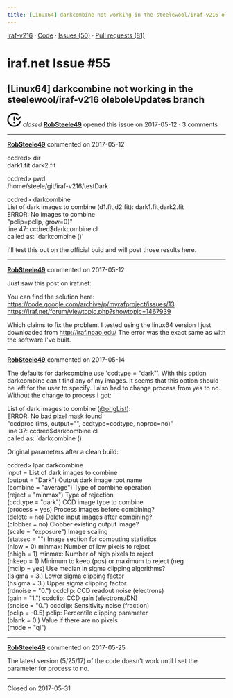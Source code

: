 ```yaml
---
title: [Linux64] darkcombine not working in the steelewool/iraf-v216 oleboleUpdates branch #55
---
```


[iraf-v216](/iraf-v216) · [Code](https://github.com/iraf-community/iraf/tree/iraf-v216) · [Issues (50)](/iraf-v216/issues) · [Pull requests (81)](/iraf-v216/issues/pulls)

# iraf.net Issue #55
## [Linux64] darkcombine not working in the steelewool/iraf-v216 oleboleUpdates branch
![closed](issue-closed.svg) *closed* **[RobSteele49](https://github.com/RobSteele49)** opened this issue on 2017-05-12 · 3 comments

- - - -

**[RobSteele49](https://github.com/RobSteele49)** commented on 2017-05-12

ccdred> dir  
dark1.fit  dark2.fit    
  
ccdred> pwd  
/home/steele/git/iraf-v216/testDark  
  
ccdred> darkcombine  
List of dark images to combine (d1.fit,d2.fit): dark1.fit,dark2.fit  
ERROR: No images to combine  
  "pclip=pclip, grow=0)"  
     line 47: ccdred$darkcombine.cl  
     called as: `darkcombine ()'  
  
I'll test this out on the official buid and will post those results here.
- - - -

**[RobSteele49](https://github.com/RobSteele49)** commented on 2017-05-12

Just saw this post on iraf.net:  
  
You can find the solution here:  
https://code.google.com/archive/p/myrafproject/issues/13  
https://iraf.net/forum/viewtopic.php?showtopic=1467939
  
Which claims to fix the problem. I tested using the linux64 version I just downloaded from http://iraf.noao.edu/ The error was the exact same as with the software I've built.
- - - -

**[RobSteele49](https://github.com/RobSteele49)** commented on 2017-05-14

The defaults for darkcombine use 'ccdtype = "dark"'. With this option darkcombine can't find any of my images. It seems that this option should be left for the user to specify. I also had to change process from yes to no. Without the change to process I got:  
  
List of dark images to combine ([@origList](https://github.com/origList)):   
ERROR: No bad pixel mask found  
  "ccdproc (ims, output="", ccdtype=ccdtype, noproc=no)"  
     line 37: ccdred$darkcombine.cl  
     called as: `darkcombine ()  
  
Original parameters after a clean build:  
  
ccdred> lpar darkcombine  
        input =                 List of dark images to combine  
      (output = "Dark")         Output dark image root name  
     (combine = "average")      Type of combine operation  
      (reject = "minmax")       Type of rejection  
     (ccdtype = "dark")         CCD image type to combine  
     (process = yes)            Process images before combining?  
      (delete = no)             Delete input images after combining?  
     (clobber = no)             Clobber existing output image?  
       (scale = "exposure")     Image scaling  
     (statsec = "")             Image section for computing statistics  
        (nlow = 0)              minmax: Number of low pixels to reject  
       (nhigh = 1)              minmax: Number of high pixels to reject  
       (nkeep = 1)              Minimum to keep (pos) or maximum to reject (neg  
       (mclip = yes)            Use median in sigma clipping algorithms?  
      (lsigma = 3.)             Lower sigma clipping factor  
      (hsigma = 3.)             Upper sigma clipping factor  
     (rdnoise = "0.")           ccdclip: CCD readout noise (electrons)  
        (gain = "1.")           ccdclip: CCD gain (electrons/DN)  
      (snoise = "0.")           ccdclip: Sensitivity noise (fraction)  
       (pclip = -0.5)           pclip: Percentile clipping parameter  
       (blank = 0.)             Value if there are no pixels  
        (mode = "ql") 
- - - -

**[RobSteele49](https://github.com/RobSteele49)** commented on 2017-05-25

The latest version (5/25/17) of the code doesn't work until I set the parameter for process to no.

- - - -

Closed on 2017-05-31
